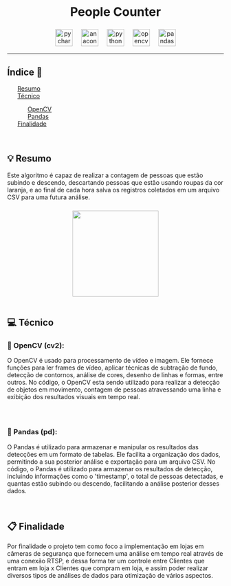 <h1 align="center">People Counter</h1>

###

<div align="center">
  <img src="https://cdn.jsdelivr.net/gh/devicons/devicon/icons/pycharm/pycharm-original.svg" height="40" alt="pycharm logo"  />
  <img width="12" />
  <img src="https://cdn.jsdelivr.net/gh/devicons/devicon/icons/anaconda/anaconda-original.svg" height="40" alt="anaconda logo"  />
  <img width="12" />
  <img src="https://cdn.jsdelivr.net/gh/devicons/devicon/icons/python/python-original.svg" height="40" alt="python logo"  />
  <img width="12" />
  <img src="https://cdn.jsdelivr.net/gh/devicons/devicon/icons/opencv/opencv-original.svg" height="40" alt="opencv logo"  />
  <img width="12" />
  <img src="https://cdn.jsdelivr.net/gh/devicons/devicon/icons/pandas/pandas-original.svg" height="40" alt="pandas logo"  />
</div>

<hr>

<h2>Índice 📌</h2>

<p>
    <ul style="list-style-type: none;">
        <a href="#resumo"><li>Resumo</li></a>
        <a href="#tecnico"><li>Técnico</li></a>
            <ul style="list-style-type: none;">
                <a href="#opencv"><li>OpenCV</li></a>
                <a href="#pandas"><li>Pandas</li></a>
            </ul>
        <a href="#finalidade"><li>Finalidade</li></a>
    </ul>
</p>

<br>

###

<h2 id="resumo">💡 Resumo</h2>

<p>Este algoritmo é capaz de realizar a contagem de pessoas que estão subindo e descendo, descartando pessoas que estão usando roupas da cor laranja, e ao final de cada hora salva os registros coletados em um arquivo CSV para uma futura análise.</p>

###

<div align="center">
  <img height="200" src="Examples/example.gif"  />
</div>

<br>

###

<h2 id="tecnico">💻 Técnico</h2>

<h3 id="opencv">🤖 OpenCV (cv2):</h3>

<p>O OpenCV é usado para processamento de vídeo e imagem. Ele fornece funções para ler frames de vídeo, aplicar técnicas de subtração de fundo, detecção de contornos, análise de cores, desenho de linhas e formas, entre outros. No código, o OpenCV esta sendo utilizado para realizar a detecção de objetos em movimento, contagem de pessoas atravessando uma linha e exibição dos resultados visuais em tempo real.</p>

###

<br>

<h3 id="pandas">🐼 Pandas (pd):</h3>

<p>O Pandas é utilizado para armazenar e manipular os resultados das detecções em um formato de tabelas. Ele facilita a organização dos dados, permitindo a sua posterior análise e exportação para um arquivo CSV. No código, o Pandas é utilizado para armazenar os resultados de detecção, incluindo informações como o 'timestamp', o total de pessoas detectadas, e quantas estão subindo ou descendo, facilitando a análise posterior desses dados.</p>

<br>

###

<h2 id="finalidade">📋 Finalidade</h2>

<p>Por finalidade o projeto tem como foco a implementação em lojas em câmeras de segurança que fornecem uma análise em tempo real através de uma conexão RTSP, e dessa forma ter um controle entre Clientes que entram em loja x Clientes que compram em loja, e assim poder realizar diversos tipos de análises de dados para otimização de vários aspectos.</p>

